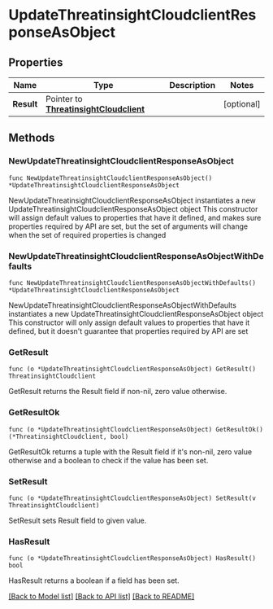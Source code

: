 # UpdateThreatinsightCloudclientResponseAsObject

## Properties

Name | Type | Description | Notes
------------ | ------------- | ------------- | -------------
**Result** | Pointer to [**ThreatinsightCloudclient**](ThreatinsightCloudclient.md) |  | [optional] 

## Methods

### NewUpdateThreatinsightCloudclientResponseAsObject

`func NewUpdateThreatinsightCloudclientResponseAsObject() *UpdateThreatinsightCloudclientResponseAsObject`

NewUpdateThreatinsightCloudclientResponseAsObject instantiates a new UpdateThreatinsightCloudclientResponseAsObject object
This constructor will assign default values to properties that have it defined,
and makes sure properties required by API are set, but the set of arguments
will change when the set of required properties is changed

### NewUpdateThreatinsightCloudclientResponseAsObjectWithDefaults

`func NewUpdateThreatinsightCloudclientResponseAsObjectWithDefaults() *UpdateThreatinsightCloudclientResponseAsObject`

NewUpdateThreatinsightCloudclientResponseAsObjectWithDefaults instantiates a new UpdateThreatinsightCloudclientResponseAsObject object
This constructor will only assign default values to properties that have it defined,
but it doesn't guarantee that properties required by API are set

### GetResult

`func (o *UpdateThreatinsightCloudclientResponseAsObject) GetResult() ThreatinsightCloudclient`

GetResult returns the Result field if non-nil, zero value otherwise.

### GetResultOk

`func (o *UpdateThreatinsightCloudclientResponseAsObject) GetResultOk() (*ThreatinsightCloudclient, bool)`

GetResultOk returns a tuple with the Result field if it's non-nil, zero value otherwise
and a boolean to check if the value has been set.

### SetResult

`func (o *UpdateThreatinsightCloudclientResponseAsObject) SetResult(v ThreatinsightCloudclient)`

SetResult sets Result field to given value.

### HasResult

`func (o *UpdateThreatinsightCloudclientResponseAsObject) HasResult() bool`

HasResult returns a boolean if a field has been set.


[[Back to Model list]](../README.md#documentation-for-models) [[Back to API list]](../README.md#documentation-for-api-endpoints) [[Back to README]](../README.md)


